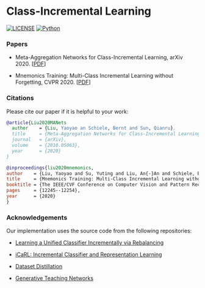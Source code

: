 # Class-Incremental Learning

[![LICENSE](https://img.shields.io/badge/license-MIT-green?style=flat-square)](https://github.com/yaoyao-liu/mnemonics/blob/master/LICENSE)
[![Python](https://img.shields.io/badge/python-3.6-blue.svg?style=flat-square)](https://www.python.org/)

### Papers

- Meta-Aggregation Networks for Class-Incremental Learning,
arXiv 2020. \[[PDF](https://arxiv.org/pdf/2010.05063.pdf)\]

- Mnemonics Training: Multi-Class Incremental Learning without Forgetting,
CVPR 2020. \[[PDF](https://arxiv.org/pdf/2002.10211.pdf)\]

### Citations

Please cite our paper if it is helpful to your work:

```bibtex
@article{Liu2020MANets
  author    = {Liu, Yaoyao an Schiele, Bernt and Sun, Qianru},
  title     = {Meta-Aggregation Networks for Class-Incremental Learning},
  journal   = {arXiv},
  volume    = {2010.05063},
  year      = {2020}
}
```

```bibtex
@inproceedings{liu2020mnemonics,
author    = {Liu, Yaoyao and Su, Yuting and Liu, An{-}An and Schiele, Bernt and Sun, Qianru},
title     = {Mnemonics Training: Multi-Class Incremental Learning without Forgetting},
booktitle = {The IEEE/CVF Conference on Computer Vision and Pattern Recognition (CVPR)},
pages     = {12245--12254},
year      = {2020}
}
```

### Acknowledgements

Our implementation uses the source code from the following repositories:

* [Learning a Unified Classifier Incrementally via Rebalancing](https://github.com/hshustc/CVPR19_Incremental_Learning)

* [iCaRL: Incremental Classifier and Representation Learning](https://github.com/srebuffi/iCaRL)

* [Dataset Distillation](https://github.com/SsnL/dataset-distillation)

* [Generative Teaching Networks](https://github.com/uber-research/GTN)
